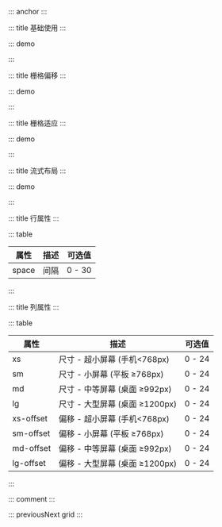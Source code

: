 ::: anchor
:::

::: title 基础使用
:::

::: demo

<template>
  <lay-row space="10">
     <lay-col md="12"><div class="grid-demo">1</div></lay-col>
     <lay-col md="12"><div class="grid-demo grid-demo-bg1">2</div></lay-col>
     <lay-col md="6"><div class="grid-demo">3</div></lay-col>
     <lay-col md="6"><div class="grid-demo grid-demo-bg1">4</div></lay-col>
     <lay-col md="6"><div class="grid-demo">5</div></lay-col>
     <lay-col md="6"><div class="grid-demo grid-demo-bg1">6</div></lay-col>
  </lay-row>
</template>

<script>
import { ref } from 'vue'

export default {
  setup() {
    return {
    }
  }
}
</script>

<style>
.grid-demo-bg1 {
    background-color: #63BA79;
}
.grid-demo {
    padding: 10px;
    line-height: 50px;
    border-radius: 2px;
    text-align: center;
    background-color: #79C48C;
    color: #fff;
}
</style>

:::

::: title 栅格偏移
:::

::: demo

<template>
  <lay-row space="10">
     <lay-col md="12"><div class="grid-demo">1</div></lay-col>
     <lay-col md="6" mdOffset="6"><div class="grid-demo grid-demo-bg1">2</div></lay-col>
  </lay-row>
</template>

<script>
import { ref } from 'vue'

export default {
  setup() {
    return {
    }
  }
}
</script>

<style>
.grid-demo-bg1 {
    background-color: #63BA79;
}
.grid-demo {
    padding: 10px;
    line-height: 50px;
    border-radius: 2px;
    text-align: center;
    background-color: #79C48C;
    color: #fff;
}
</style>

:::

::: title 栅格适应
:::

::: demo

<template>
  <lay-row space="10">
     <lay-col md="12" sm="12" xs="24"><div class="grid-demo">1</div></lay-col>
     <lay-col md="12" sm="12" xs="24"><div class="grid-demo grid-demo-bg1">2</div></lay-col>
  </lay-row>
</template>

<script>
import { ref } from 'vue'

export default {
  setup() {
    return {
    }
  }
}
</script>

:::

::: title 流式布局
:::

::: demo

<template>
  <lay-container fluid>
    <lay-row space="10">
      <lay-col md="4" sm="12" xs="24"><div class="grid-demo">1</div></lay-col>
      <lay-col md="4" sm="12" xs="24"><div class="grid-demo grid-demo-bg1">2</div></lay-col>
      <lay-col md="4" sm="12" xs="24"><div class="grid-demo">3</div></lay-col>
      <lay-col md="4" sm="12" xs="24"><div class="grid-demo grid-demo-bg1">4</div></lay-col>
      <lay-col md="4" sm="12" xs="24"><div class="grid-demo">5</div></lay-col>
      <lay-col md="4" sm="12" xs="24"><div class="grid-demo grid-demo-bg1">6</div></lay-col>
    </lay-row>
  </lay-container>
</template>

<script>
import { ref } from 'vue'

export default {
  setup() {
    return {
    }
  }
}
</script>

:::

::: title 行属性
:::

::: table

| 属性  | 描述 | 可选值 |
| ----- | ---- | ------ |
| space | 间隔 | 0 - 30 |

:::

::: title 列属性
:::

::: table

| 属性      | 描述                           | 可选值 |
| --------- | ------------------------------ | ------ |
| xs        | 尺寸 - 超小屏幕 (手机<768px)   | 0 - 24 |
| sm        | 尺寸 - 小屏幕 (平板 ≥768px)    | 0 - 24 |
| md        | 尺寸 - 中等屏幕 (桌面 ≥992px)  | 0 - 24 |
| lg        | 尺寸 - 大型屏幕 (桌面 ≥1200px) | 0 - 24 |
| xs-offset | 偏移 - 超小屏幕 (手机<768px)   | 0 - 24 |
| sm-offset | 偏移 - 小屏幕 (平板 ≥768px)    | 0 - 24 |
| md-offset | 偏移 - 中等屏幕 (桌面 ≥992px)  | 0 - 24 |
| lg-offset | 偏移 - 大型屏幕 (桌面 ≥1200px) | 0 - 24 |

:::

::: comment
:::

::: previousNext grid
:::